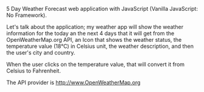 5 Day Weather Forecast web application with JavaScript (Vanilla JavaScript: No Framework).

Let's talk about the application; my weather app will show the weather information for the today an the next 4 days that it will get from the OpenWeatherMap.org API, an Icon that shows the weather status, the temperature value (18°C) in Celsius unit, the weather description, and then the user's city and country.

When the user clicks on the temperature value, that will convert it from Celsius to Fahrenheit.

The API provider is http://www.OpenWeatherMap.org
